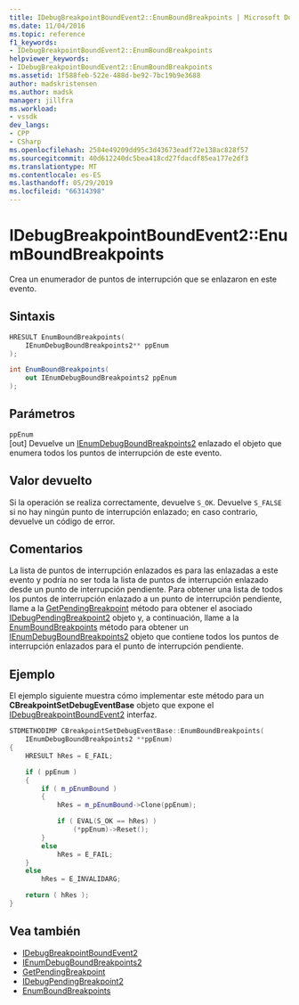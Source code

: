 ```yaml
---
title: IDebugBreakpointBoundEvent2::EnumBoundBreakpoints | Microsoft Docs
ms.date: 11/04/2016
ms.topic: reference
f1_keywords:
- IDebugBreakpointBoundEvent2::EnumBoundBreakpoints
helpviewer_keywords:
- IDebugBreakpointBoundEvent2::EnumBoundBreakpoints
ms.assetid: 1f588feb-522e-488d-be92-7bc19b9e3688
author: madskristensen
ms.author: madsk
manager: jillfra
ms.workload:
- vssdk
dev_langs:
- CPP
- CSharp
ms.openlocfilehash: 2584e49209dd95c3d43673eadf72e138ac828f57
ms.sourcegitcommit: 40d612240dc5bea418cd27fdacdf85ea177e2df3
ms.translationtype: MT
ms.contentlocale: es-ES
ms.lasthandoff: 05/29/2019
ms.locfileid: "66314398"
---
```

# <a name="idebugbreakpointboundevent2enumboundbreakpoints"></a>IDebugBreakpointBoundEvent2::EnumBoundBreakpoints
Crea un enumerador de puntos de interrupción que se enlazaron en este evento.

## <a name="syntax"></a>Sintaxis

```cpp
HRESULT EnumBoundBreakpoints( 
    IEnumDebugBoundBreakpoints2** ppEnum
);
```

```csharp
int EnumBoundBreakpoints( 
    out IEnumDebugBoundBreakpoints2 ppEnum
);
```

## <a name="parameters"></a>Parámetros
`ppEnum`\
[out] Devuelve un [IEnumDebugBoundBreakpoints2](../../../extensibility/debugger/reference/ienumdebugboundbreakpoints2.md) enlazado el objeto que enumera todos los puntos de interrupción de este evento.

## <a name="return-value"></a>Valor devuelto
Si la operación se realiza correctamente, devuelve `S_OK`. Devuelve `S_FALSE` si no hay ningún punto de interrupción enlazado; en caso contrario, devuelve un código de error.

## <a name="remarks"></a>Comentarios
La lista de puntos de interrupción enlazados es para las enlazadas a este evento y podría no ser toda la lista de puntos de interrupción enlazado desde un punto de interrupción pendiente. Para obtener una lista de todos los puntos de interrupción enlazado a un punto de interrupción pendiente, llame a la [GetPendingBreakpoint](../../../extensibility/debugger/reference/idebugbreakpointboundevent2-getpendingbreakpoint.md) método para obtener el asociado [IDebugPendingBreakpoint2](../../../extensibility/debugger/reference/idebugpendingbreakpoint2.md) objeto y, a continuación, llame a la [ EnumBoundBreakpoints](../../../extensibility/debugger/reference/idebugpendingbreakpoint2-enumboundbreakpoints.md) método para obtener un [IEnumDebugBoundBreakpoints2](../../../extensibility/debugger/reference/ienumdebugboundbreakpoints2.md) objeto que contiene todos los puntos de interrupción enlazados para el punto de interrupción pendiente.

## <a name="example"></a>Ejemplo
El ejemplo siguiente muestra cómo implementar este método para un **CBreakpointSetDebugEventBase** objeto que expone el [IDebugBreakpointBoundEvent2](../../../extensibility/debugger/reference/idebugbreakpointboundevent2.md) interfaz.

```cpp
STDMETHODIMP CBreakpointSetDebugEventBase::EnumBoundBreakpoints(
    IEnumDebugBoundBreakpoints2 **ppEnum)
{
    HRESULT hRes = E_FAIL;

    if ( ppEnum )
    {
        if ( m_pEnumBound )
        {
            hRes = m_pEnumBound->Clone(ppEnum);

            if ( EVAL(S_OK == hRes) )
                (*ppEnum)->Reset();
        }
        else
            hRes = E_FAIL;
    }
    else
        hRes = E_INVALIDARG;

    return ( hRes );
}
```

## <a name="see-also"></a>Vea también
- [IDebugBreakpointBoundEvent2](../../../extensibility/debugger/reference/idebugbreakpointboundevent2.md)
- [IEnumDebugBoundBreakpoints2](../../../extensibility/debugger/reference/ienumdebugboundbreakpoints2.md)
- [GetPendingBreakpoint](../../../extensibility/debugger/reference/idebugbreakpointboundevent2-getpendingbreakpoint.md)
- [IDebugPendingBreakpoint2](../../../extensibility/debugger/reference/idebugpendingbreakpoint2.md)
- [EnumBoundBreakpoints](../../../extensibility/debugger/reference/idebugpendingbreakpoint2-enumboundbreakpoints.md)
